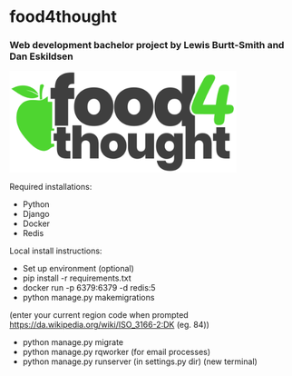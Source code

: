 # food4thought
### Web development bachelor project by Lewis Burtt-Smith and Dan Eskildsen

<img src="https://github.com/daescoGit/food4thought-bachelorproject/blob/main/deals_project/static/f4t.svg" width="400" />

Required installations:
- Python
- Django
- Docker
- Redis

Local install instructions:
- Set up environment (optional)
- pip install -r requirements.txt
- docker run -p 6379:6379 -d redis:5
- python manage.py makemigrations

(enter your current region code when prompted https://da.wikipedia.org/wiki/ISO_3166-2:DK (eg. 84))
- python manage.py migrate
- python manage.py rqworker (for email processes)
- python manage.py runserver (in settings.py dir) (new terminal)
